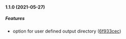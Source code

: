 #### 1.1.0 (2021-05-27)

##### Features

*  option for user defined output directory ([6f933cec](https://github.com/MaxJohnson/extendscript_logfile/commit/6f933cec379a481730c27a2c9222e63d16b472e2))

